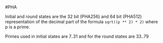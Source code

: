 #PHA

Initial and round states are the 32 bit (PHA256) and 64 bit (PHA512) representation of the decimal part of the formula `sqrt((p ** 2) * 2)` where p is a prime.

Primes used in initial states are 7..31 and for the round states are 33..79
